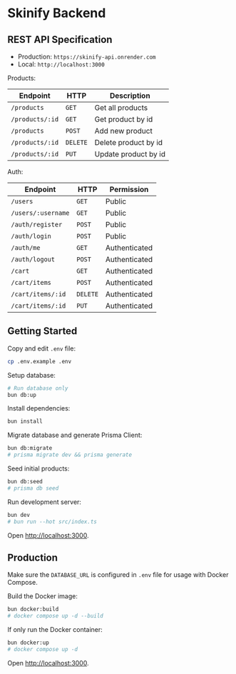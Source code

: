 # Skinify Backend

## REST API Specification

- Production: `https://skinify-api.onrender.com`
- Local: `http://localhost:3000`

Products:

| Endpoint        | HTTP     | Description          |
| --------------- | -------- | -------------------- |
| `/products`     | `GET`    | Get all products     |
| `/products/:id` | `GET`    | Get product by id    |
| `/products`     | `POST`   | Add new product      |
| `/products/:id` | `DELETE` | Delete product by id |
| `/products/:id` | `PUT`    | Update product by id |

Auth:

| Endpoint           | HTTP     | Permission    |
| ------------------ | -------- | ------------- |
| `/users`           | `GET`    | Public        |
| `/users/:username` | `GET`    | Public        |
| `/auth/register`   | `POST`   | Public        |
| `/auth/login`      | `POST`   | Public        |
| `/auth/me`         | `GET`    | Authenticated |
| `/auth/logout`     | `POST`   | Authenticated |
| `/cart`            | `GET`    | Authenticated |
| `/cart/items`      | `POST`   | Authenticated |
| `/cart/items/:id`  | `DELETE` | Authenticated |
| `/cart/items/:id`  | `PUT`    | Authenticated |

## Getting Started

Copy and edit `.env` file:

```sh
cp .env.example .env
```

Setup database:

```sh
# Run database only
bun db:up
```

Install dependencies:

```sh
bun install
```

Migrate database and generate Prisma Client:

```sh
bun db:migrate
# prisma migrate dev && prisma generate
```

Seed initial products:

```sh
bun db:seed
# prisma db seed
```

Run development server:

```sh
bun dev
# bun run --hot src/index.ts
```

Open <http://localhost:3000>.

## Production

Make sure the `DATABASE_URL` is configured in `.env` file for usage with Docker Compose.

Build the Docker image:

```sh
bun docker:build
# docker compose up -d --build
```

If only run the Docker container:

```sh
bun docker:up
# docker compose up -d
```

Open <http://localhost:3000>.
